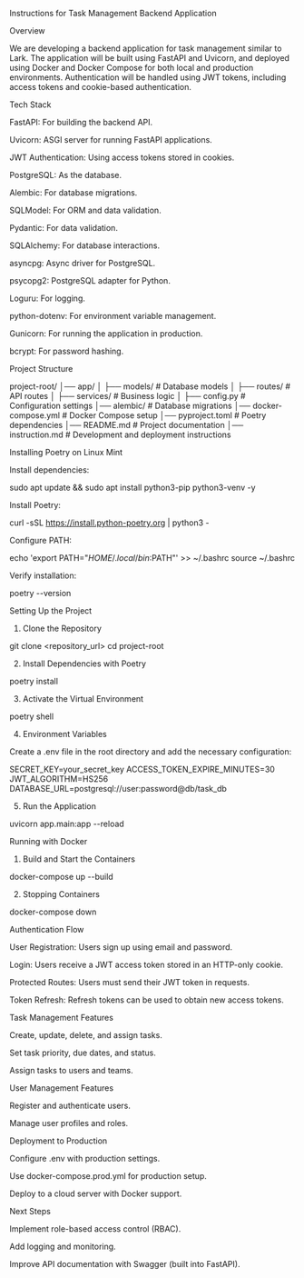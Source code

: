Instructions for Task Management Backend Application

Overview

We are developing a backend application for task management similar to Lark. The application will be built using FastAPI and Uvicorn, and deployed using Docker and Docker Compose for both local and production environments. Authentication will be handled using JWT tokens, including access tokens and cookie-based authentication.

Tech Stack

FastAPI: For building the backend API.

Uvicorn: ASGI server for running FastAPI applications.

JWT Authentication: Using access tokens stored in cookies.

PostgreSQL: As the database.

Alembic: For database migrations.

SQLModel: For ORM and data validation.

Pydantic: For data validation.

SQLAlchemy: For database interactions.

asyncpg: Async driver for PostgreSQL.

psycopg2: PostgreSQL adapter for Python.

Loguru: For logging.

python-dotenv: For environment variable management.

Gunicorn: For running the application in production.

bcrypt: For password hashing.

Project Structure

project-root/
│── app/
│   ├── models/       # Database models
│   ├── routes/       # API routes
│   ├── services/     # Business logic
│   ├── config.py     # Configuration settings
│── alembic/          # Database migrations
│── docker-compose.yml # Docker Compose setup
│── pyproject.toml    # Poetry dependencies
│── README.md         # Project documentation
│── instruction.md    # Development and deployment instructions

Installing Poetry on Linux Mint

Install dependencies:

sudo apt update && sudo apt install python3-pip python3-venv -y

Install Poetry:

curl -sSL https://install.python-poetry.org | python3 -

Configure PATH:

echo 'export PATH="$HOME/.local/bin:$PATH"' >> ~/.bashrc
source ~/.bashrc

Verify installation:

poetry --version

Setting Up the Project

1. Clone the Repository

git clone <repository_url>
cd project-root

2. Install Dependencies with Poetry

poetry install

3. Activate the Virtual Environment

poetry shell

4. Environment Variables

Create a .env file in the root directory and add the necessary configuration:

SECRET_KEY=your_secret_key
ACCESS_TOKEN_EXPIRE_MINUTES=30
JWT_ALGORITHM=HS256
DATABASE_URL=postgresql://user:password@db/task_db

5. Run the Application

uvicorn app.main:app --reload

Running with Docker

1. Build and Start the Containers

docker-compose up --build

2. Stopping Containers

docker-compose down

Authentication Flow

User Registration: Users sign up using email and password.

Login: Users receive a JWT access token stored in an HTTP-only cookie.

Protected Routes: Users must send their JWT token in requests.

Token Refresh: Refresh tokens can be used to obtain new access tokens.

Task Management Features

Create, update, delete, and assign tasks.

Set task priority, due dates, and status.

Assign tasks to users and teams.

User Management Features

Register and authenticate users.

Manage user profiles and roles.

Deployment to Production

Configure .env with production settings.

Use docker-compose.prod.yml for production setup.

Deploy to a cloud server with Docker support.

Next Steps

Implement role-based access control (RBAC).

Add logging and monitoring.

Improve API documentation with Swagger (built into FastAPI).

